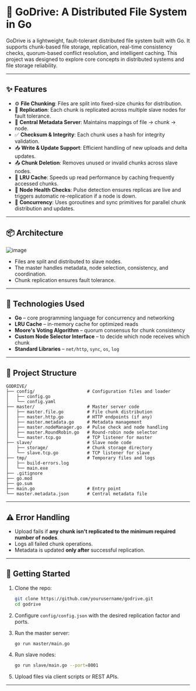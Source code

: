 # 🚀 GoDrive: A Distributed File System in Go

GoDrive is a lightweight, fault-tolerant distributed file system built with Go. It supports chunk-based file storage, replication, real-time consistency checks, quorum-based conflict resolution, and intelligent caching. This project was designed to explore core concepts in distributed systems and file storage reliability.

---

## ✨ Features

- ⚙️ **File Chunking**: Files are split into fixed-size chunks for distribution.
- 🔁 **Replication**: Each chunk is replicated across multiple slave nodes for fault tolerance.
- 🧠 **Central Metadata Server**: Maintains mappings of file -> chunk -> node.
- ✅ **Checksum & Integrity**: Each chunk uses a hash for integrity validation.
- 📥 **Write & Update Support**: Efficient handling of new uploads and delta updates.
- 📤 **Chunk Deletion**: Removes unused or invalid chunks across slave nodes.
- 🧊 **LRU Cache**: Speeds up read performance by caching frequently accessed chunks.
- 💓 **Node Health Checks**: Pulse detection ensures replicas are live and triggers automatic re-replication if a node is down.
- 🧵 **Concurrency**: Uses goroutines and sync primitives for parallel chunk distribution and updates.

---

## 📦 Architecture

![image](https://github.com/user-attachments/assets/0f244ec2-4f27-4efd-bbc6-7a9ec5e10320)

- Files are split and distributed to slave nodes.
- The master handles metadata, node selection, consistency, and coordination.
- Chunk replication ensures fault tolerance.

---

## 🧠 Technologies Used

- **Go** – core programming language for concurrency and networking
- **LRU Cache** – in-memory cache for optimized reads
- **Moore's Voting Algorithm** – quorum consensus for chunk consistency
- **Custom Node Selector Interface** – to decide which node receives which chunk
- **Standard Libraries** – `net/http`, `sync`, `os`, `log`

---

## 📁 Project Structure

```
GODRIVE/
├── config/                    # Configuration files and loader
│   ├── config.go
│   └── config.yaml
├── master/                    # Master server code
│   ├── master.file.go         # File chunk distribution
│   ├── master.http.go         # HTTP endpoints (if any)
│   ├── master.metadata.go     # Metadata management
│   ├── master.nodeManager.go  # Pulse check and node handling
│   ├── master.RoundRobin.go   # Round-robin node selector
│   └── master.tcp.go          # TCP listener for master
├── slave/                     # Slave node code
│   ├── storage/               # Chunk storage directory
│   └── slave.tcp.go           # TCP listener for slave
├── tmp/                       # Temporary files and logs
│   ├── build-errors.log
│   └── main.exe
├── .gitignore
├── go.mod
├── go.sum
├── main.go                    # Entry point
└── master.metadata.json       # Central metadata file
```

---

## ⚠️ Error Handling

- Upload fails if **any chunk isn't replicated to the minimum required number of nodes**.
- Logs all failed chunk operations.
- Metadata is updated **only after** successful replication.

---

## 🏁 Getting Started

1. Clone the repo:
   ```bash
   git clone https://github.com/yourusername/godrive.git
   cd godrive
   ```

2. Configure `config/config.json` with the desired replication factor and ports.

3. Run the master server:
   ```bash
   go run master/main.go
   ```

4. Run slave nodes:
   ```bash
   go run slave/main.go --port=8001
   ```

5. Upload files via client scripts or REST APIs.

---
